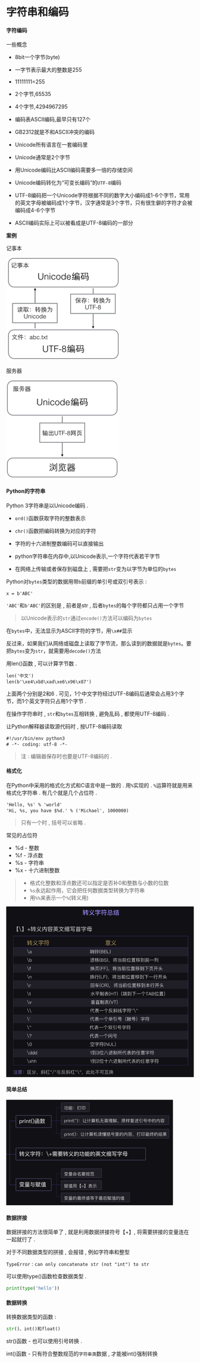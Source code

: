 # 字符串和编码

#### 字符编码

一些概念

* 8bit一个字节\(byte\)
* 一字节表示最大的整数是255
* 11111111=255
* 2个字节,65535
* 4个字节,4294967295
* 编码表ASCII编码,最早只有127个
* GB2312就是不和ASCII冲突的编码
* Unicode所有语言在一套编码里
* Unicode通常是2个字节
* 用Unicode编码比ASCII编码需要多一倍的存储空间

* Unicode编码转化为“可变长编码”的`UTF-8`编码

* UTF-8编码把一个Unicode字符根据不同的数字大小编码成1-6个字节，常用的英文字母被编码成1个字节，汉字通常是3个字节，只有很生僻的字符才会被编码成4-6个字节

* ASCII编码实际上可以被看成是UTF-8编码的一部分

**案例**

记事本

![](/assets/jishiben.png)

服务器

![](/assets/utf8.png)

#### Python的字符串

Python 3字符串是以Unicode编码 .

* `ord()`函数获取字符的整数表示

* `chr()`函数把编码转换为对应的字符

* 字符的十六进制整数编码可以直接输出

* python字符串在内存中,以Unicode表示,一个字符代表若干字节

* 在网络上传输或者保存到磁盘上 , 需要把`str`变为以字节为单位的`bytes`

Python对`bytes`类型的数据用带`b`前缀的单引号或双引号表示 :

```
x = b'ABC'
```

`'ABC'`和`b'ABC'`的区别是 , 前者是str , 后者`bytes`的每个字符都只占用一个字节

> 以Unicode表示的`str`通过`encode()`方法可以编码为`bytes`

在`bytes`中，无法显示为ASCII字符的字节，用`\x##`显示

反过来，如果我们从网络或磁盘上读取了字节流，那么读到的数据就是`bytes`。要把`bytes`变为`str`，就需要用`decode()`方法

用len\(\)函数 , 可以计算字节数 .

```
len('中文')
len(b'\xe4\xb8\xad\xe6\x96\x87')
```

上面两个分别是2和6 . 可见，1个中文字符经过UTF-8编码后通常会占用3个字节，而1个英文字符只占用1个字节 .

在操作字符串时 , `str`和`bytes`互相转换 , 避免乱码 , 都使用UTF-8编码 .

让Python解释器读取源代码时 , 按UTF-8编码读取

```
#!/usr/bin/env python3
# -*- coding: utf-8 -*-
```

> 注 : 编辑器保存时也要是UTF-8编码的 .

#### 格式化

在Python中采用的格式化方式和C语言中是一致的 . 用`%`实现的 . `%`运算符就是用来格式化字符串 . 有几个就是几个占位符 .

```
'Hello, %s' % 'world'
'Hi, %s, you have $%d.' % ('Michael', 1000000)
```

> 只有一个时 , 括号可以省略 .

常见的占位符

* %d - 整数
* %f - 浮点数
* %s - 字符串
* %x - 十六进制整数

> * 格式化整数和浮点数还可以指定是否补0和整数与小数的位数
> * `%s`永远起作用，它会把任何数据类型转换为字符串
> * 用`%%`来表示一个`%`\(转义用\)

![](/assets/zhuangyizifuzhengli.png)

#### 简单总结

![](/assets/jiandanzongjie.png)

#### 数据拼接

数据拼接的方法很简单了 , 就是利用数据拼接符号【+】, 将需要拼接的变量连在一起就行了 .

对于不同数据类型的拼接 , 会报错 , 例如字符串和整型

```
TypeError：can only concatenate str (not "int") to str
```

可以使用type\(\)函数检查数据类型 .

```py
print(type('hello'))
```

#### 数据转换

转换数据类型的函数 :

```py
str()、int()和float()
```

str\(\)函数 - 也可以使用引号转换 . 

int\(\)函数 - 只有符合整数规范的`字符串类`数据 , 才能被int\(\)强制转换

